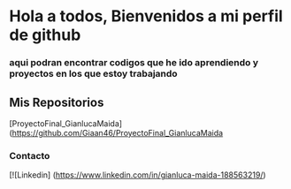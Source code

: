 # Hola a todos, Bienvenidos a mi perfil de github 

### aqui podran encontrar codigos que he ido aprendiendo y proyectos en los que estoy trabajando 




## Mis Repositorios 
[ProyectoFinal_GianlucaMaida](https://github.com/Giaan46/ProyectoFinal_GianlucaMaida 



### Contacto 
[![Linkedin] (https://www.linkedin.com/in/gianluca-maida-188563219/)


